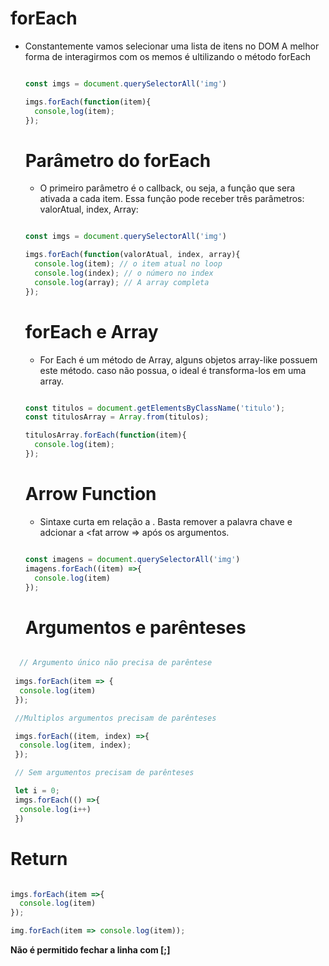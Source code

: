 # forEach

* Constantemente vamos selecionar uma lista de itens no DOM
  A melhor forma de interagirmos com os memos é ultilizando o método forEach

  ````js

  const imgs = document.querySelectorAll('img')

  imgs.forEach(function(item){
    console,log(item);
  });

  ````

  # Parâmetro do forEach

  * O primeiro parâmetro é o callback, ou seja, a função que sera ativada a cada item. Essa função pode receber três parâmetros: valorAtual, index, Array:

  ````js

  const imgs = document.querySelectorAll('img')

  imgs.forEach(function(valorAtual, index, array){
    console.log(item); // o item atual no loop
    console.log(index); // o número no index
    console.log(array); // A array completa
  });
  ````

  # forEach e Array

  * For Each é um método de Array, alguns objetos   array-like possuem este método. caso não possua, o ideal  é transforma-los em uma array. 

  ````js

  const titulos = document.getElementsByClassName('titulo');
  const titulosArray = Array.from(titulos);

  titulosArray.forEach(function(item){
    console.log(item);
  });
  ````

  # Arrow Function

  * Sintaxe curta em relação a <function expression> . Basta remover a palavra chave <function> e adcionar a <fat arrow => após os argumentos.

  ````js

  const imagens = document.querySelectorAll('img')
  imagens.forEach((item) =>{
    console.log(item)
  });
  ````

  # Argumentos e parênteses

````js

  // Argumento único não precisa de parêntese
 
 imgs.forEach(item => {
  console.log(item)
 });

 //Multiplos argumentos precisam de parênteses

 imgs.forEach((item, index) =>{
  console.log(item, index);
 });

 // Sem argumentos precisam de parênteses

 let i = 0;
 imgs.forEach(() =>{
  console.log(i++)
 })

````

# Return

````js

imgs.forEach(item =>{
  console.log(item)
});

img.forEach(item => console.log(item));
````

**Não é permitido fechar a linha com [;]**

